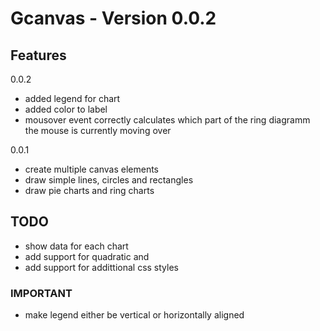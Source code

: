 # Gcanvas - Version 0.0.2

## Features
0.0.2
- added legend for chart
- added color to label
- mousover event correctly calculates which part of the ring diagramm the mouse is currently moving over

0.0.1
- create multiple canvas elements
- draw simple lines, circles and rectangles
- draw pie charts and ring charts

## TODO
- show data for each chart
- add support for quadratic and
- add support for addittional css styles

### IMPORTANT
- make legend either be vertical or horizontally aligned